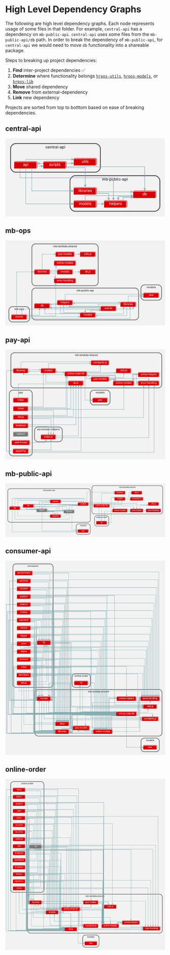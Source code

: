 # High Level Dependency Graphs

The following are high level dependency graphs. Each node represents usage of some files in that folder. For example, `central-api` has a dependency on `mb-public-api`. `central-api` uses some files from the `mb-public-api/db` path. In order to break the dependency of `mb-public-api`, for `central-api` we would need to move `db` functionality into a shareable package.


Steps to breaking up project dependencies:

1. **Find** inter-project dependencies :white_check_mark:
3. **Determine** where functionality belongs [`hrpos-utils`](../hrpos-util.md), [`hrpos-models`](../hrpos-models.md), or [`hrpos-lib`](../hrpos-lib.md)
3. **Move** shared dependency
4. **Remove** from external-dependency 
5. **Link** new dependency

Projects are sorted from top to botttom based on ease of breaking dependencies.

## central-api
![Alt text](./central-api/high-level-dependency-graph.svg)

## mb-ops
![Alt text](./mb-ops/high-level-dependency-graph.svg)

## pay-api
![Alt text](./pay-api/high-level-dependency-graph.svg)

## mb-public-api
![Alt text](./mb-public-api/high-level-dependency-graph.svg)


## consumer-api
![Alt text](./consumer-api/high-level-dependency-graph.svg)

## online-order
![Alt text](./online-order/high-level-dependency-graph.svg)
